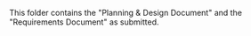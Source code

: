 This folder contains the "Planning & Design Document" and the "Requirements Document" as submitted.
